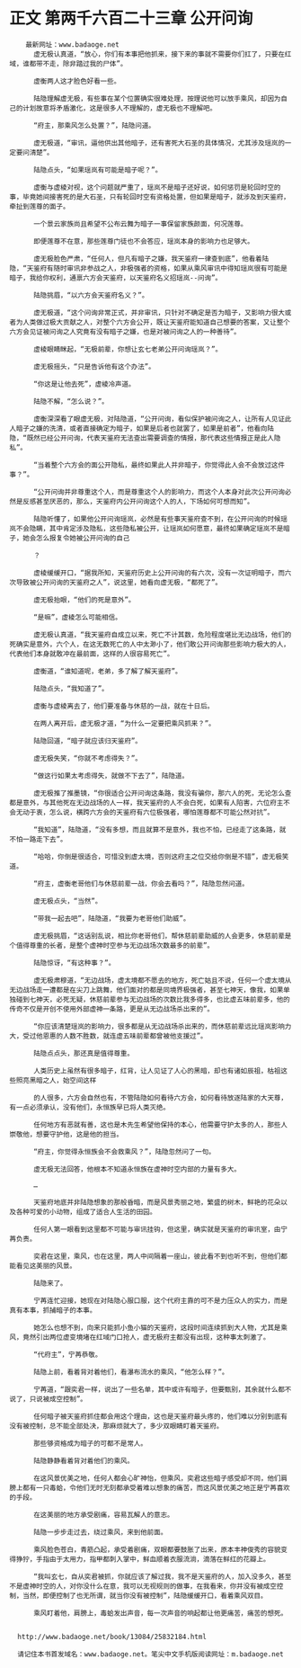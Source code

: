 # 正文 第两千六百二十三章 公开问询
        最新网址：www.badaoge.net
          虚无极认真道，“放心，你们有本事把他抓来，接下来的事就不需要你们扛了，只要在红域，谁都带不走，除非踏过我的尸体”。
      
          虚衡两人这才脸色好看一些。
      
          陆隐理解虚无极，有些事在某个位置确实很难处理，按理说他可以放手乘风，却因为自己的计划故意将矛盾激化，这是很多人不理解的，虚无极也不理解吧。
      
          “府主，那乘风怎么处置？”，陆隐问道。
      
          虚无极道，“审讯，逼他供出其他暗子，还有害死大石圣的具体情况，尤其涉及瑶岚的一定要问清楚”。
      
          陆隐点头，“如果瑶岚有可能是暗子呢？”。
      
          虚衡与虚棱对视，这个问题就严重了，瑶岚不是暗子还好说，如何惩罚是轮回时空的事，毕竟她间接害死的是大石圣，只有轮回时空有资格处置，但如果是暗子，就涉及到天鉴府，牵扯到莲尊的面子。
      
          一个景云家族尚且希望不公布云舞为暗子一事保留家族颜面，何况莲尊。
      
          即便莲尊不在意，那些莲尊门徒也不会答应，瑶岚本身的影响力也足够大。
      
          虚无极脸色严肃，“任何人，但凡有暗子之嫌，我天鉴府一律查到底”，他看着陆隐，“天鉴府有随时审讯非参战之人，非极强者的资格，如果从乘风审讯中得知瑶岚很有可能是暗子，我给你权利，通禀六方会天鉴府，以天鉴府名义招瑶岚--问询”。
      
          陆隐挑眉，“以六方会天鉴府名义？”。
      
          虚无极道，“这个问询非常正式，并非审讯，只针对不确定是否为暗子，又影响力很大或者为人类做过极大贡献之人，对整个六方会公开，既让天鉴府能知道自己想要的答案，又让整个六方会见证被问询之人究竟有没有暗子之嫌，也是对被问询之人的一种善待”。
      
          虚棱眼睛眯起，“无极前辈，你想让玄七老弟公开问询瑶岚？”。
      
          虚无极摇头，“只是告诉他有这个办法”。
      
          “你这是让他去死”，虚棱冷声道。
      
          陆隐不解，“怎么说？”。
      
          虚衡深深看了眼虚无极，对陆隐道，“公开问询，看似保护被问询之人，让所有人见证此人暗子之嫌的洗清，或者直接确定为暗子，如果是后者也就罢了，如果是前者”，他看向陆隐，“既然已经公开问询，代表天鉴府无法查出需要调查的情报，那代表这些情报正是此人隐私”。
      
          “当着整个六方会的面公开隐私，最终如果此人并非暗子，你觉得此人会不会放过这件事？”。
      
          “公开问询并非尊重这个人，而是尊重这个人的影响力，而这个人本身对此次公开问询必然是反感甚至厌恶的，那么，天鉴府内公开问询这个人的人，下场如何可想而知”。
      
          陆隐听懂了，如果他公开问询瑶岚，必然是有些事天鉴府查不到，在公开问询的时候瑶岚不会隐瞒，其中肯定涉及隐私，这些隐私被公开，让瑶岚如何愿意，最终如果确定瑶岚不是暗子，她会怎么报复令她被公开问询的自己
      
          ？
      
          虚棱缓缓开口，“据我所知，天鉴府历史上公开问询的有六次，没有一次证明暗子，而六次导致被公开问询的天鉴府之人”，说这里，她看向虚无极，“都死了”。
      
          虚无极抬眼，“他们的死是意外”。
      
          “是嘛”，虚棱怎么可能相信。
      
          虚无极认真道，“我天鉴府自成立以来，死亡不计其数，危险程度堪比无边战场，他们的死确实是意外，六个人，在这无数死亡的人中太渺小了，他们敢公开问询那些影响力极大的人，代表他们本身就敢冲在最前面，这样的人很容易死亡”。
      
          虚衡道，“谁知道呢，老弟，多了解了解天鉴府”。
      
          陆隐点头，“我知道了”。
      
          虚衡与虚棱离去了，他们要准备与休慈的一战，就在十日后。
      
          在两人离开后，虚无极才道，“为什么一定要把乘风抓来？”。
      
          陆隐回道，“暗子就应该归天鉴府”。
      
          虚无极失笑，“你就不考虑得失？”。
      
          “做这行如果太考虑得失，就做不下去了”，陆隐道。
      
          虚无极推了推墨镜，“你很适合公开问询这条路，我没有骗你，那六人的死，无论怎么查都是意外，与其他死在无边战场的人一样，我天鉴府的人不会白死，如果有人陷害，六位府主不会无动于衷，怎么说，横跨六方会的天鉴府有六位极强者，哪怕莲尊都不可能公然对抗”。
      
          “我知道”，陆隐道，“没有多想，而且就算不是意外，我也不怕，已经走了这条路，就不怕一路走下去”。
      
          “哈哈，你倒是很适合，可惜没到虚太境，否则这府主之位交给你倒是不错”，虚无极笑道。
      
          “府主，虚衡老哥他们与休慈前辈一战，你会去看吗？”，陆隐忽然问道。
      
          虚无极点头，“当然”。
      
          “带我一起去吧”，陆隐道，“我要为老哥他们助威”。
      
          虚无极挑眉，“这话别乱说，相比你老哥他们，帮休慈前辈助威的人会更多，休慈前辈是个值得尊重的长者，是整个虚神时空参与无边战场次数最多的前辈”。
      
          陆隐惊讶，“有这种事？”。
      
          虚无极肃穆道，“无边战场，虚太境都不愿去的地方，死亡姑且不说，任何一个虚太境从无边战场走一遭都是在尖刀上跳舞，他们面对的都是同境界极强者，甚至七神天，像我，如果单独碰到七神天，必死无疑，休慈前辈参与无边战场的次数比我多得多，也比虚五味前辈多，他的传奇不仅是开创不使用外部虚神一条路，更是从无边战场杀出来的”。
      
          “你应该清楚瑶岚的影响力，很多都是从无边战场杀出来的，而休慈前辈远比瑶岚影响力大，受过他恩惠的人数不胜数，就连虚五味前辈都曾被他支援过”。
      
          陆隐点点头，那还真是值得尊重。
      
          人类历史上虽然有很多暗子，红背，让人见证了人心的黑暗，却也有诸如辰祖，枯祖这些照亮黑暗之人，始空间这样
      
          的人很多，六方会自然也有，不管陆隐如何看待六方会，如何看待放逐陆家的大天尊，有一点必须承认，没有他们，永恒族早已将人类灭绝。
      
          任何地方有恶就有善，这也是木先生希望他保持的本心，他需要守护太多的人，那些人崇敬他，想要守护他，这是他的担当。
      
          “府主，你觉得永恒族会不会救乘风？”，陆隐忽然问了一句。
      
          虚无极无法回答，他根本不知道永恒族在虚神时空内部的力量有多大。
      
          …
      
          天鉴府地底并非陆隐想象的那般昏暗，而是风景秀丽之地，繁盛的树木，鲜艳的花朵以及各种可爱的小动物，组成了适合人生活的田园。
      
          任何人第一眼看到这里都不可能与审讯挂钩，但这里，确实就是天鉴府的审讯室，由宁苒负责。
      
          奕君在这里，乘风，也在这里，两人中间隔着一座山，彼此看不到也听不到，但他们都能看见这美丽的风景。
      
          陆隐来了。
      
          宁苒连忙迎接，她现在对陆隐心服口服，这个代府主靠的可不是力压众人的实力，而是真有本事，抓捕暗子的本事。
      
          她怎么也想不到，向来只能抓小鱼小猫的天鉴府，这段时间连续抓到大人物，尤其是乘风，竟然引出两位虚变境堵在红域门口抢人，虚无极府主都没有出现，这种事太刺激了。
      
          “代府主”，宁苒恭敬。
      
          陆隐上前，看着背对着他们，看瀑布流水的乘风，“他怎么样？”。
      
          宁苒道，“跟奕君一样，说出了一些名单，其中或许有暗子，但要甄别，其余就什么都不说了，只说被成空控制”。
      
          任何暗子被天鉴府抓住都会用这个理由，这也是天鉴府最头疼的，他们难以分别到底有没有被控制，总不能全部处决，那麻烦就大了，多少双眼睛盯着天鉴府。
      
          那些够资格成为暗子的可都不是常人。
      
          陆隐静静看着背对着他们的乘风。
      
          在这风景优美之地，任何人都会心旷神怡，但乘风，奕君这些暗子感受却不同，他们肩膀上都有一只毒蛤，令他们无时无刻都承受着难以想象的痛苦，而这风景优美之地正是宁苒喜欢的手段。
      
          在这美丽的地方承受剧痛，容易瓦解人的意志。
      
          陆隐一步步走过去，绕过乘风，来到他前面。
      
          乘风脸色苍白，青筋凸起，承受着剧痛，双眼都要鼓胀了出来，原本丰神俊秀的容貌变得狰狞，手指由于太用力，指甲都刺入掌中，鲜血顺着衣服流淌，滴落在鲜红的花瓣上。
      
          “我叫玄七，自从奕君被抓，你就应该了解过我，我不是天鉴府的人，加入没多久，甚至不是虚神时空的人，对你没什么在意，我可以无视规则的做事，在我看来，你并没有被成空控制，当然，即便控制了也无所谓，就当你没有被控制”，陆隐缓缓开口，看着乘风双目。
      
          乘风盯着他，肩膀上，毒蛤发出声音，每一次声音的响起都让他更痛苦，痛苦的想死。
      
      
      http://www.badaoge.net/book/13084/25832184.html
      
      请记住本书首发域名：www.badaoge.net。笔尖中文手机版阅读网址：m.badaoge.net